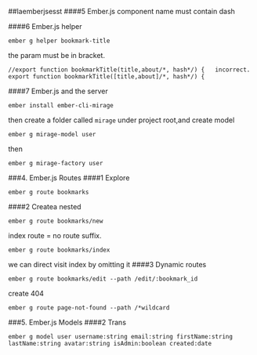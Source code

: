 ##laemberjsesst
####5 Ember.js component
name must contain dash

####6 Ember.js helper
```
ember g helper bookmark-title
```
the param must be in bracket.
```
//export function bookmarkTitle(title,about/*, hash*/) {   incorrect.
export function bookmarkTitle([title,about]/*, hash*/) {
```
####7 Ember.js and the server
```
ember install ember-cli-mirage
```
then create a folder called `mirage` under project root,and create model
```
ember g mirage-model user
```
then
```
ember g mirage-factory user
```

###4. Ember.js Routes
####1 Explore
```
ember g route bookmarks
```
####2 Createa nested
```
ember g route bookmarks/new
```
index route = no route suffix.
```
ember g route bookmarks/index
```
we can direct visit index by omitting it
####3 Dynamic routes
```
ember g route bookmarks/edit --path /edit/:bookmark_id
```
create 404
```
ember g route page-not-found --path /*wildcard
```
###5. Ember.js Models
####2 Trans
```
ember g model user username:string email:string firstName:string lastName:string avatar:string isAdmin:boolean created:date
```
